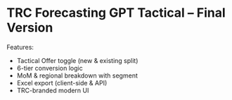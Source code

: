 # TRC Forecasting GPT Tactical – Final Version

Features:
- Tactical Offer toggle (new & existing split)
- 6-tier conversion logic
- MoM & regional breakdown with segment
- Excel export (client-side & API)
- TRC-branded modern UI